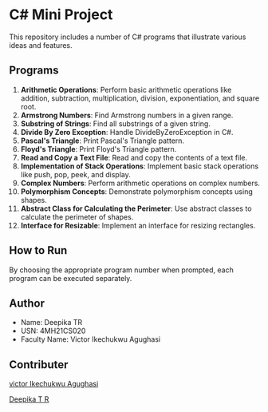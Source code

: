 # C# Mini Project

This repository includes a number of C# programs that illustrate various ideas and features.

## Programs

1. **Arithmetic Operations**: Perform basic arithmetic operations like addition, subtraction, multiplication, division, exponentiation, and square root.
2. **Armstrong Numbers**: Find Armstrong numbers in a given range.
3. **Substring of Strings**: Find all substrings of a given string.
4. **Divide By Zero Exception**: Handle DivideByZeroException in C#.
5. **Pascal's Triangle**: Print Pascal's Triangle pattern.
6. **Floyd's Triangle**: Print Floyd's Triangle pattern.
7. **Read and Copy a Text File**: Read and copy the contents of a text file.
8. **Implementation of Stack Operations**: Implement basic stack operations like push, pop, peek, and display.
9. **Complex Numbers**: Perform arithmetic operations on complex numbers.
10. **Polymorphism Concepts**: Demonstrate polymorphism concepts using shapes.
11. **Abstract Class for Calculating the Perimeter**: Use abstract classes to calculate the perimeter of shapes.
12. **Interface for Resizable**: Implement an interface for resizing rectangles.

## How to Run

By choosing the appropriate program number when prompted, each program can be executed separately.

## Author

- Name: Deepika TR
- USN: 4MH21CS020
- Faculty Name: Victor Ikechukwu Agughasi

 ## Contributer
  [victor Ikechukwu Agughasi](https://github.com/Victor-Ikechukwu )
  
  [Deepika T R](https://github.com/Deepikatr199)
  
